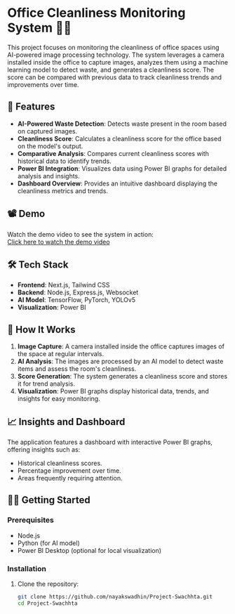 # Office Cleanliness Monitoring System 🚮✨

This project focuses on monitoring the cleanliness of office spaces using AI-powered image processing technology. The system leverages a camera installed inside the office to capture images, analyzes them using a machine learning model to detect waste, and generates a cleanliness score. The score can be compared with previous data to track cleanliness trends and improvements over time.

## 🌟 Features

- **AI-Powered Waste Detection**: Detects waste present in the room based on captured images.
- **Cleanliness Score**: Calculates a cleanliness score for the office based on the model's output.
- **Comparative Analysis**: Compares current cleanliness scores with historical data to identify trends.
- **Power BI Integration**: Visualizes data using Power BI graphs for detailed analysis and insights.
- **Dashboard Overview**: Provides an intuitive dashboard displaying the cleanliness metrics and trends.

## 📽️ Demo

Watch the demo video to see the system in action:  
[Click here to watch the demo video](https://drive.google.com/file/d/1yWKySUUxQVlHbLUNcixh1JoBWFts1jQb/view?usp=drive_link)

## 🛠️ Tech Stack

- **Frontend**: Next.js, Tailwind CSS
- **Backend**: Node.js, Express.js, Websocket
- **AI Model**: TensorFlow, PyTorch, YOLOv5
- **Visualization**: Power BI

## 🚀 How It Works

1. **Image Capture**: A camera installed inside the office captures images of the space at regular intervals.
2. **AI Analysis**: The images are processed by an AI model to detect waste items and assess the room's cleanliness.
3. **Score Generation**: The system generates a cleanliness score and stores it for trend analysis.
4. **Visualization**: Power BI graphs display historical data, trends, and insights for easy monitoring.

## 📈 Insights and Dashboard

The application features a dashboard with interactive Power BI graphs, offering insights such as:

- Historical cleanliness scores.
- Percentage improvement over time.
- Areas frequently requiring attention.

## 🧑‍💻 Getting Started

### Prerequisites

- Node.js
- Python (for AI model)
- Power BI Desktop (optional for local visualization)

### Installation

1. Clone the repository:
   ```bash
   git clone https://github.com/nayakswadhin/Project-Swachhta.git
   cd Project-Swachhta
